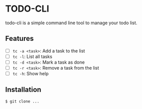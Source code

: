 # TODO-CLI 

todo-cli is a simple command line tool to manage your todo list. 

## Features 

- [ ] `tc -a <task>`: Add a task to the list 
- [ ] `tc -l`: List all tasks 
- [ ] `tc -d <task>`: Mark a task as done
- [ ] `tc -r <task>`: Remove a task from the list
- [ ] `tc -h`: Show help 

## Installation 

```bash
$ git clone ... 
```
